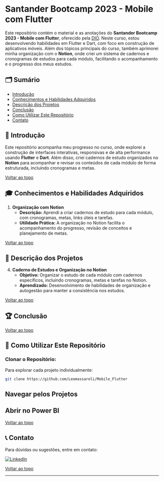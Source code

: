# Santander Bootcamp 2023 - Mobile com Flutter

Este repositório contém o material e as anotações do **Santander Bootcamp 2023 - Mobile com Flutter**, oferecido pela [DIO](https://www.dio.me/). Neste curso, estou desenvolvendo habilidades em Flutter e Dart, com foco em construção de aplicativos móveis. Além dos tópicos principais do curso, também aprimorei minha organização com o **Notion**, onde criei um sistema de cadernos e cronogramas de estudos para cada módulo, facilitando o acompanhamento e o progresso dos meus estudos.

## 🗂️ Sumário
- [Introdução](#introdução)
- [Conhecimentos e Habilidades Adquiridos](#conhecimentos-e-habilidades-adquiridos)
- [Descrição dos Projetos](#descrição-dos-projetos)
- [Conclusão](#conclusão)
- [Como Utilizar Este Repositório](#como-utilizar-este-repositório)
- [Contato](#contato)

## 📘 Introdução
Este repositório acompanha meu progresso no curso, onde explorei a construção de interfaces interativas, responsivas e de alta performance usando **Flutter** e **Dart**. Além disso, criei cadernos de estudo organizados no **Notion** para acompanhar e revisar os conteúdos de cada módulo de forma estruturada, incluindo cronogramas e metas.

[Voltar ao topo](#)

## 🎓 Conhecimentos e Habilidades Adquiridos

1. **Organização com Notion**
   - **Descrição:** Aprendi a criar cadernos de estudo para cada módulo, com cronogramas, metas, links úteis e tarefas.
   - **Utilidade Prática:** A organização no Notion facilita o acompanhamento do progresso, revisão de conceitos e planejamento de metas.

[Voltar ao topo](#)

## 💼 Descrição dos Projetos

4. **Caderno de Estudos e Organização no Notion**
   - **Objetivo:** Organizar o estudo de cada módulo com cadernos específicos, incluindo cronogramas, metas e tarefas no Notion.
   - **Aprendizado:** Desenvolvimento de habilidades de organização e autogestão para manter a consistência nos estudos.

[Voltar ao topo](#)

## 🏆 Conclusão


[Voltar ao topo](#)

## 🚀 Como Utilizar Este Repositório

### Clonar o Repositório:
Para explorar cada projeto individualmente:

```bash
git clone https://github.com/Leomassaroli/Mobile_Flutter
```

## Navegar pelos Projetos


## Abrir no Power BI


[Voltar ao topo](#%EF%B8%8F-sumário)

## 📞 Contato
Para dúvidas ou sugestões, entre em contato:

[![LinkedIn](https://img.shields.io/badge/LinkedIn-Leonardo%20Massaroli-0077b5?style=for-the-badge&logo=linkedin&logoColor=white&labelColor=000000)](https://www.linkedin.com/in/leonardo-massaroli-260ba9210/)

[Voltar ao topo](#%EF%B8%8F-sumário)

---
